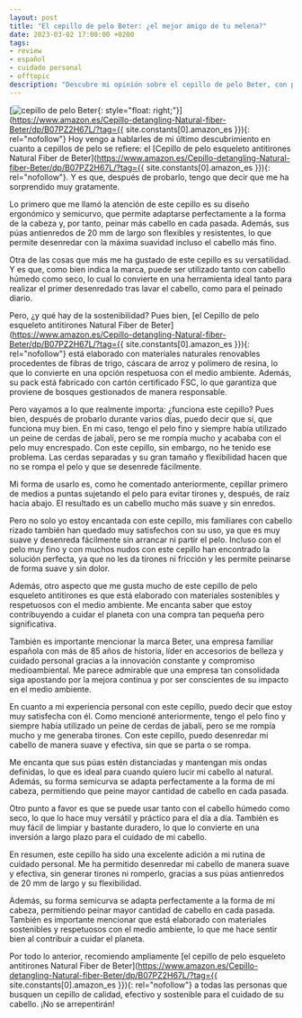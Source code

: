 ```yaml
---
layout: post
title: "El cepillo de pelo Beter: ¿el mejor amigo de tu melena?"
date: 2023-03-02 17:00:00 +0200
tags:
- review
- español
- cuidado personal
- offtopic
description: "Descubre mi opinión sobre el cepillo de pelo Beter, con púas antitirones Natural Fiber y materiales sostenibles. ¿Será el mejor amigo de tu melena?"
---
```


[![cepillo de pelo Beter](https://i.imgur.com/O9eNdeut.jpg){: style="float: right;"}](https://www.amazon.es/Cepillo-detangling-Natural-fiber-Beter/dp/B07PZ2H67L/?tag={{ site.constants[0].amazon_es }}){: rel="nofollow"}
Hoy vengo a hablarles de mi último descubrimiento en cuanto a cepillos de pelo se refiere: el [Cepillo de pelo esqueleto antitirones Natural Fiber de Beter](https://www.amazon.es/Cepillo-detangling-Natural-fiber-Beter/dp/B07PZ2H67L/?tag={{ site.constants[0].amazon_es }}){: rel="nofollow"}. Y es que, después de probarlo, tengo que decir que me ha sorprendido muy gratamente.

Lo primero que me llamó la atención de este cepillo es su diseño ergonómico y semicurvo, que permite adaptarse perfectamente a la forma de la cabeza y, por tanto, peinar más cabello en cada pasada. Además, sus púas antienredos de 20 mm de largo son flexibles y resistentes, lo que permite desenredar con la máxima suavidad incluso el cabello más fino.

Otra de las cosas que más me ha gustado de este cepillo es su versatilidad. Y es que, como bien indica la marca, puede ser utilizado tanto con cabello húmedo como seco, lo cual lo convierte en una herramienta ideal tanto para realizar el primer desenredado tras lavar el cabello, como para el peinado diario.

Pero, ¿y qué hay de la sostenibilidad? Pues bien, [el Cepillo de pelo esqueleto antitirones Natural Fiber de Beter](https://www.amazon.es/Cepillo-detangling-Natural-fiber-Beter/dp/B07PZ2H67L/?tag={{ site.constants[0].amazon_es }}){: rel="nofollow"} está elaborado con materiales naturales renovables procedentes de fibras de trigo, cáscara de arroz y polímero de resina, lo que lo convierte en una opción respetuosa con el medio ambiente. Además, su pack está fabricado con cartón certificado FSC, lo que garantiza que proviene de bosques gestionados de manera responsable.

Pero vayamos a lo que realmente importa: ¿funciona este cepillo? Pues bien, después de probarlo durante varios días, puedo decir que sí, que funciona muy bien. En mi caso, tengo el pelo fino y siempre había utilizado un peine de cerdas de jabalí, pero se me rompía mucho y acababa con el pelo muy encrespado. Con este cepillo, sin embargo, no he tenido ese problema. Las cerdas separadas y su gran tamaño y flexibilidad hacen que no se rompa el pelo y que se desenrede fácilmente.

Mi forma de usarlo es, como he comentado anteriormente, cepillar primero de medios a puntas sujetando el pelo para evitar tirones y, después, de raíz hacia abajo. El resultado es un cabello mucho más suave y sin enredos.

Pero no solo yo estoy encantada con este cepillo, mis familiares con cabello rizado también han quedado muy satisfechos con su uso, ya que es muy suave y desenreda fácilmente sin arrancar ni partir el pelo. Incluso con el pelo muy fino y con muchos nudos con este cepillo han encontrado la solución perfecta, ya que no les da tirones ni fricción y les permite peinarse de forma suave y sin dolor.

Además, otro aspecto que me gusta mucho de este cepillo de pelo esqueleto antitirones es que está elaborado con materiales sostenibles y respetuosos con el medio ambiente. Me encanta saber que estoy contribuyendo a cuidar el planeta con una compra tan pequeña pero significativa.

También es importante mencionar la marca Beter, una empresa familiar española con más de 85 años de historia, líder en accesorios de belleza y cuidado personal gracias a la innovación constante y compromiso medioambiental. Me parece admirable que una empresa tan consolidada siga apostando por la mejora continua y por ser conscientes de su impacto en el medio ambiente.

En cuanto a mi experiencia personal con este cepillo, puedo decir que estoy muy satisfecha con él. Como mencioné anteriormente, tengo el pelo fino y siempre había utilizado un peine de cerdas de jabalí, pero se me rompía mucho y me generaba tirones. Con este cepillo, puedo desenredar mi cabello de manera suave y efectiva, sin que se parta o se rompa.

Me encanta que sus púas estén distanciadas y mantengan mis ondas definidas, lo que es ideal para cuando quiero lucir mi cabello al natural. Además, su forma semicurva se adapta perfectamente a la forma de mi cabeza, permitiendo que peine mayor cantidad de cabello en cada pasada.

Otro punto a favor es que se puede usar tanto con el cabello húmedo como seco, lo que lo hace muy versátil y práctico para el día a día. También es muy fácil de limpiar y bastante duradero, lo que lo convierte en una inversión a largo plazo para el cuidado de mi cabello.

En resumen, este cepillo ha sido una excelente adición a mi rutina de cuidado personal. Me ha permitido desenredar mi cabello de manera suave y efectiva, sin generar tirones ni romperlo, gracias a sus púas antienredos de 20 mm de largo y su flexibilidad.

Además, su forma semicurva se adapta perfectamente a la forma de mi cabeza, permitiendo peinar mayor cantidad de cabello en cada pasada. También es importante mencionar que está elaborado con materiales sostenibles y respetuosos con el medio ambiente, lo que me hace sentir bien al contribuir a cuidar el planeta.

Por todo lo anterior, recomiendo ampliamente [el cepillo de pelo esqueleto antitirones Natural Fiber de Beter](https://www.amazon.es/Cepillo-detangling-Natural-fiber-Beter/dp/B07PZ2H67L/?tag={{ site.constants[0].amazon_es }}){: rel="nofollow"} a todas las personas que busquen un cepillo de calidad, efectivo y sostenible para el cuidado de su cabello. ¡No se arrepentirán!